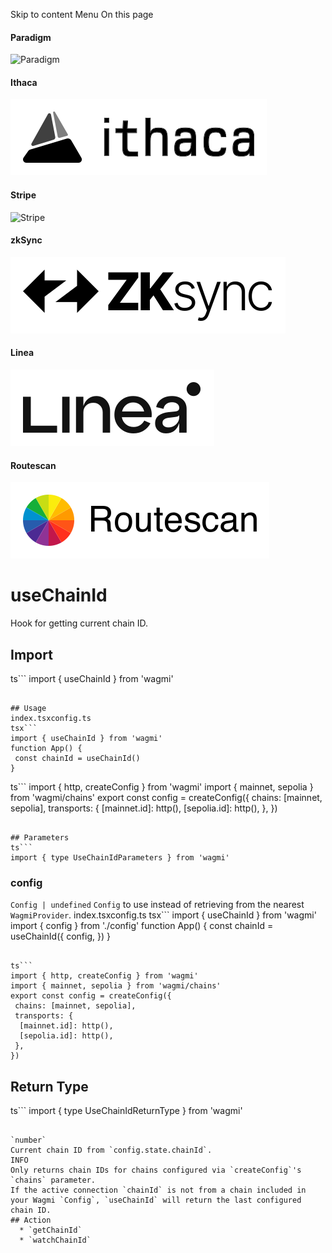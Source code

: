 Skip to content 
Menu
On this page
#### Paradigm
![Paradigm](https://raw.githubusercontent.com/wevm/.github/main/content/sponsors/paradigm-light.svg)
#### Ithaca
![Ithaca](https://raw.githubusercontent.com/wevm/.github/main/content/sponsors/ithaca-light.svg)
#### Stripe
![Stripe](https://raw.githubusercontent.com/wevm/.github/main/content/sponsors/stripe-light.svg)
#### zkSync
![zkSync](https://raw.githubusercontent.com/wevm/.github/main/content/sponsors/zksync-light.svg)
#### Linea
![Linea](https://raw.githubusercontent.com/wevm/.github/main/content/sponsors/linea-light.svg)
#### Routescan
![Routescan](https://raw.githubusercontent.com/wevm/.github/main/content/sponsors/routescan-light.svg)
# useChainId ​
Hook for getting current chain ID.
## Import ​
ts```
import { useChainId } from 'wagmi'
```

## Usage ​
index.tsxconfig.ts
tsx```
import { useChainId } from 'wagmi'
function App() {
 const chainId = useChainId()
}
```

ts```
import { http, createConfig } from 'wagmi'
import { mainnet, sepolia } from 'wagmi/chains'
export const config = createConfig({
 chains: [mainnet, sepolia],
 transports: {
  [mainnet.id]: http(),
  [sepolia.id]: http(),
 },
})
```

## Parameters ​
ts```
import { type UseChainIdParameters } from 'wagmi'
```

### config ​
`Config | undefined`
`Config` to use instead of retrieving from the nearest `WagmiProvider`.
index.tsxconfig.ts
tsx```
import { useChainId } from 'wagmi'
import { config } from './config'
function App() {
 const chainId = useChainId({
  config,
 })
}
```

ts```
import { http, createConfig } from 'wagmi'
import { mainnet, sepolia } from 'wagmi/chains'
export const config = createConfig({
 chains: [mainnet, sepolia],
 transports: {
  [mainnet.id]: http(),
  [sepolia.id]: http(),
 },
})
```

## Return Type ​
ts```
import { type UseChainIdReturnType } from 'wagmi'
```

`number`
Current chain ID from `config.state.chainId`.
INFO
Only returns chain IDs for chains configured via `createConfig`'s `chains` parameter.
If the active connection `chainId` is not from a chain included in your Wagmi `Config`, `useChainId` will return the last configured chain ID.
## Action ​
  * `getChainId`
  * `watchChainId`



